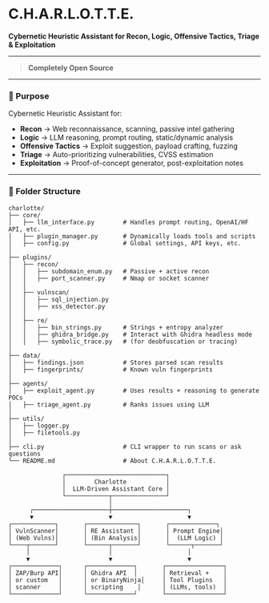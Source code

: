 # C.H.A.R.L.O.T.T.E.

**Cybernetic Heuristic Assistant for Recon, Logic, Offensive Tactics, Triage & Exploitation**

---

> **Completely Open Source**

---

### 🧠 Purpose

Cybernetic Heuristic Assistant for:

- **Recon** → Web reconnaissance, scanning, passive intel gathering  
- **Logic** → LLM reasoning, prompt routing, static/dynamic analysis  
- **Offensive Tactics** → Exploit suggestion, payload crafting, fuzzing  
- **Triage** → Auto-prioritizing vulnerabilities, CVSS estimation  
- **Exploitation** → Proof-of-concept generator, post-exploitation notes  

---

### 📁 Folder Structure

```plaintext
charlotte/
├── core/
│   ├── llm_interface.py        # Handles prompt routing, OpenAI/HF API, etc.
│   ├── plugin_manager.py       # Dynamically loads tools and scripts
│   ├── config.py               # Global settings, API keys, etc.
│
├── plugins/
│   ├── recon/
│   │   ├── subdomain_enum.py   # Passive + active recon
│   │   ├── port_scanner.py     # Nmap or socket scanner
│   │
│   ├── vulnscan/
│   │   ├── sql_injection.py
│   │   ├── xss_detector.py
│   │
│   ├── re/
│   │   ├── bin_strings.py      # Strings + entropy analyzer
│   │   ├── ghidra_bridge.py    # Interact with Ghidra headless mode
│   │   ├── symbolic_trace.py   # (for deobfuscation or tracing)
│
├── data/
│   ├── findings.json           # Stores parsed scan results
│   ├── fingerprints/           # Known vuln fingerprints
│
├── agents/
│   ├── exploit_agent.py        # Uses results + reasoning to generate POCs
│   ├── triage_agent.py         # Ranks issues using LLM
│
├── utils/
│   ├── logger.py
│   ├── filetools.py
│
├── cli.py                      # CLI wrapper to run scans or ask questions
└── README.md                   # About C.H.A.R.L.O.T.T.E.

               ┌────────────────────────────┐
               │        Charlotte           │
               │  LLM-Driven Assistant Core │
               └────────────┬───────────────┘
                            │
      ┌─────────────────────┼─────────────────────┐
      ▼                     ▼                     ▼
┌────────────┐       ┌──────────────┐       ┌─────────────┐
│ VulnScanner│       │ RE Assistant │       │ Prompt Engine│
│ (Web Vulns)│       │ (Bin Analysis│       │  (LLM Logic) │
└────┬───────┘       └──────┬───────┘       └──────┬───────┘
     │                      │                     │
     ▼                      ▼                     ▼
┌─────────────┐      ┌─────────────┐       ┌────────────────┐
│ ZAP/Burp API│      │ Ghidra API  │       │ Retrieval +    │
│ or custom   │      │ or BinaryNinja│     │ Tool Plugins   │
│ scanner     │      │ scripting    │      │ (LLMs, tools)  │
└─────────────┘      └─────────────┘       └────────────────┘
